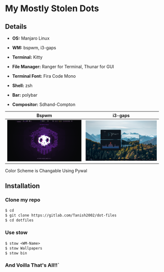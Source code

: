 # My Mostly Stolen Dots

## Details


* **OS:** Manjaro Linux
 
* **WM:** bspwm, i3-gaps
 
* **Terminal:** Kitty

*  **File Manager:** Ranger for Terminal, Thunar for GUI
 
* **Terminal Font:** Fira Code Mono
 
* **Shell:** zsh
 
* **Bar:** polybar
 
* **Compositor:** Sdhand-Compton
 

| **Bspwm** | **i3-gaps** |
| ------ | ------ |
| <img src="Screenshots/bspwm.png" width="500"> | <img src="Screenshots/i3.png" width="500"> |
 Color Scheme is Changable Using Pywal 




## Installation

### **Clone my repo**
```
$ cd
$ git clone https://gitlab.com/Tanish2002/dot-files
$ cd dotfiles
``` 

### **Use stow**
```
$ stow <WM-Name>
$ stow Wallpapers
$ stow bin
```
### **And Voilla That's All!!**`

